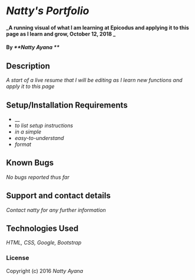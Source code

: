 # _Natty's Portfolio_

#### _A running visual of what I am learning at Epicodus and applying it to this page as I learn and grow, October 12, 2018 _

#### By _**Natty Ayana **_

## Description

_A start of a live resume that I will be editing as I learn new functions and apply it to this page_

## Setup/Installation Requirements

* __
* _to list setup instructions_
* _in a simple_
* _easy-to-understand_
* _format_



## Known Bugs

_No bugs reported thus far_

## Support and contact details

_Contact natty for any further information_

## Technologies Used

_HTML, CSS, Google, Bootstrap_

### License

Copyright (c) 2016 _Natty Ayana_

